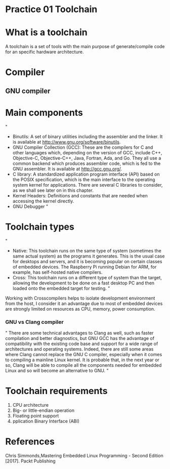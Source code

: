 # Practice 01 Toolchain

# What is a toolchain
A toolchain is a set of tools with the main purpose of generate/compile
code for an specific hardware architecture.

# Compiler

## GNU compiler

# Main components
"
* Binutils: A set of binary utilities including the assembler and the linker. 
It is available at http://www.gnu.org/software/binutils.
* GNU Compiler Collection (GCC): These are the compilers for C and other languages
which, depending on the version of GCC, include C++, Objective-C, Objective-C++,
Java, Fortran, Ada, and Go. They all use a common backend which produces assembler
code, which is fed to the GNU assembler. It is available at http://gcc.gnu.org/.
* C library: A standardized application program interface (API) based on the POSIX
specification, which is the main interface to the operating system kernel for applications.
There are several C libraries to consider, as we shall see later on in this chapter.
* Kernel Headers: Definitions and constants that are needed when accessing the kernel directly.
* GNU Debugger
"

# Toolchain types
"
* Native: This toolchain runs on the same type of system (sometimes the same actual system)
as the programs it generates. This is the usual case for desktops and servers, and it is
becoming popular on certain classes of embedded devices. The Raspberry Pi running Debian for ARM,
for example, has self-hosted native compilers.
* Cross: This toolchain runs on a different type of system than the target, allowing the
development to be done on a fast desktop PC and then loaded onto the embedded target for testing.
"

Working with Crosscompilers helps to isolate development environment from the host,
I consider it an advantage due to most of embedded devices are strongly limited on
resources as CPU, memory, power consumption.

### GNU vs Clang compiler
"
There are some technical advantages to Clang as well, such as faster compilation
and better diagnostics, but GNU GCC has the advantage of compatibility with the
existing code base and support for a wide range of architectures and operating systems.
Indeed, there are still some areas where Clang cannot replace the GNU C compiler,
especially when it comes to compiling a mainline Linux kernel.
It is probable that, in the next year or so, Clang will be able to compile all the
components needed for embedded Linux and so will become an alternative to GNU.
"
# Toolchain requirements
1. CPU architecture
2. Big- or little-endian operation
3. Floating point support
4. pplication Binary Interface (ABI)

# References
Chris Simmonds,Mastering Embedded Linux Programming - Second Edition [2017]. Packt Publishing
